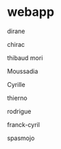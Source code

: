 # webapp

dirane

chirac	

thibaud mori

Moussadia

Cyrille

thierno

rodrigue

franck-cyril

spasmojo

